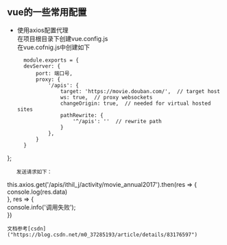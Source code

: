 ## vue的一些常用配置  
+ 使用axios配置代理  
  在项目根目录下创建vue.config.js  
  在vue.cofnig.js中创建如下  
  ```
    module.exports = {
    devServer: {
        port: 端口号,
        proxy: {
            '/apis': {
                target: 'https://movie.douban.com/',  // target host
                ws: true,  // proxy websockets 
                changeOrigin: true,  // needed for virtual hosted sites
                pathRewrite: {
                    '^/apis': ''  // rewrite path
                }
            },
        }
    }
};
```   
   发送请求如下：  
   ```
   this.axios.get('/apis/ithil_j/activity/movie_annual2017').then(res => {  
	console.log(res.data)  
  }, res => {  
    console.info('调用失败');  
  })  
  ```
文档参考[csdn]("https://blog.csdn.net/m0_37285193/article/details/83176597")  
